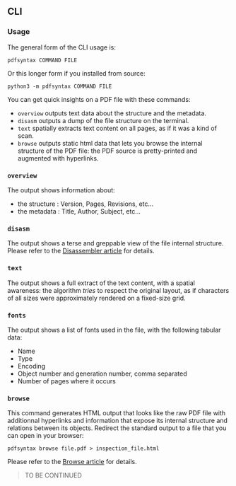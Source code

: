 ## CLI

### Usage
The general form of the CLI usage is:

    pdfsyntax COMMAND FILE

Or this longer form if you installed from source:

    python3 -m pdfsyntax COMMAND FILE

You can get quick insights on a PDF file with these commands:
- `overview` outputs text data about the structure and the metadata. 
- `disasm` outputs a dump of the file structure on the terminal.
- `text` spatially extracts text content on all pages, as if it was a kind of scan.
- `browse` outputs static html data that lets you browse the internal structure of the PDF file: the PDF source is pretty-printed and augmented with hyperlinks.

### `overview`
The output shows information about:
- the structure : Version, Pages, Revisions, etc...
- the metadata : Title, Author, Subject, etc...

### `disasm`
The output shows a terse and greppable view of the file internal structure.
Please refer to the [Disassembler article](https://github.com/desgeeko/pdfsyntax/blob/main/docs/disassembler.md) for details.

### `text`
The output shows a full extract of the text content, with a spatial awareness: the algorithm *tries* to respect the original layout, as if characters of all sizes were approximately rendered on a fixed-size grid.

### `fonts`
The output shows a list of fonts used in the file, with the following tabular data:
- Name
- Type
- Encoding
- Object number and generation number, comma separated
- Number of pages where it occurs

### `browse`
This command generates HTML output that looks like the raw PDF file with additionnal hyperlinks and information that expose its internal structure and relations between its objects.
Redirect the standard output to a file that you can open in your browser:

    pdfsyntax browse file.pdf > inspection_file.html

Please refer to the [Browse article](https://github.com/desgeeko/pdfsyntax/blob/main/docs/browse.md) for details.


> TO BE CONTINUED
